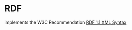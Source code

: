 # RDF
implements the W3C Recommendation [RDF 1.1 XML Syntax](https://www.w3.org/TR/2014/REC-rdf-syntax-grammar-20140225/)
